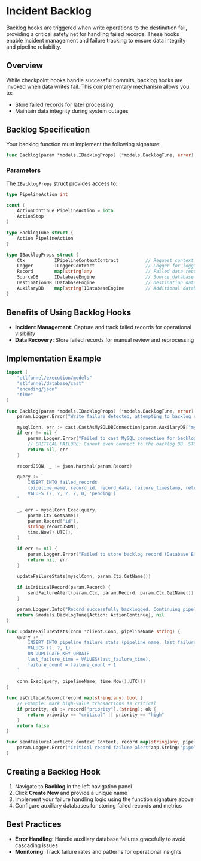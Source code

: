 # Incident Backlog

Backlog hooks are triggered when write operations to the destination fail, providing a critical safety net for handling failed records. These hooks enable incident management and failure tracking to ensure data integrity and pipeline reliability.

## Overview

While checkpoint hooks handle successful commits, backlog hooks are invoked when data writes fail. This complementary mechanism allows you to:

- Store failed records for later processing
- Maintain data integrity during system outages

## Backlog Specification

Your backlog function must implement the following signature:

```go
func Backlog(param *models.IBacklogProps) (*models.BacklogTune, error)
```

### Parameters

The `IBacklogProps` struct provides access to:

```go
type PipelineAction int

const (
	ActionContinue PipelineAction = iota
	ActionStop
)

type BacklogTune struct {
	Action PipelineAction
}

type IBacklogProps struct {
    Ctx           IPipelineContextContract          // Request context for logging and operations
    Logger        ILoggerContract                   // Logger for logging any message
    Record        map[string]any                    // Failed data record
    SourceDB      IDatabaseEngine                   // Source database connection
    DestinationDB IDatabaseEngine                   // Destination database connection
    AuxilaryDB    map[string]IDatabaseEngine        // Additional database connections
}

```

## Benefits of Using Backlog Hooks

- **Incident Management**: Capture and track failed records for operational visibility
- **Data Recovery**: Store failed records for manual review and reprocessing

## Implementation Example

```go
import (
    "etlfunnel/execution/models"
    "etlfunnel/database/cast"
    "encoding/json"
    "time"
)

func Backlog(param *models.IBacklogProps) (*models.BacklogTune, error) {
	param.Logger.Error("Write failure detected, attempting to backlog record", zap.Any("record_id", param.Record["id"]))

	mysqlConn, err := cast.CastAsMySQLDBConnection(param.AuxilaryDB["mysql"])
	if err != nil {
		param.Logger.Error("Failed to cast MySQL connection for backlog", zap.Error(err))
		// CRITICAL FAILURE: Cannot even connect to the backlog DB. STOP.
		return nil, err
	}

	recordJSON, _ := json.Marshal(param.Record)

	query := `
		INSERT INTO failed_records 
		(pipeline_name, record_id, record_data, failure_timestamp, retry_count, status)
		VALUES (?, ?, ?, ?, 0, 'pending')
	`

	_, err = mysqlConn.Exec(query,
		param.Ctx.GetName(),
		param.Record["id"],
		string(recordJSON),
		time.Now().UTC(),
	)

	if err != nil {
		param.Logger.Error("Failed to store backlog record (Database EXEC failed)", zap.Error(err))
		return nil, err 
	}
    
	updateFailureStats(mysqlConn, param.Ctx.GetName())

	if isCriticalRecord(param.Record) {
		sendFailureAlert(param.Ctx, param.Record, param.Ctx.GetName())
	}

	param.Logger.Info("Record successfully backlogged. Continuing pipeline.", zap.Any("record_id", param.Record["id"]))
	return &models.BacklogTune{Action: ActionContinue}, nil 
}

func updateFailureStats(conn *client.Conn, pipelineName string) {
    query := `
        INSERT INTO pipeline_failure_stats (pipeline_name, last_failure_time, failure_count)
        VALUES (?, ?, 1)
        ON DUPLICATE KEY UPDATE
        last_failure_time = VALUES(last_failure_time),
        failure_count = failure_count + 1
    `
    
    conn.Exec(query, pipelineName, time.Now().UTC())
}

func isCriticalRecord(record map[string]any) bool {
    // Example: mark high-value transactions as critical
    if priority, ok := record["priority"].(string); ok {
        return priority == "critical" || priority == "high"
    }
    return false
}

func sendFailureAlert(ctx context.Context, record map[string]any, pipeline string) {
    param.Logger.Error("Critical record failure alert"zap.String("pipeline", pipeline), zap.Any("record", record))
}
```

## Creating a Backlog Hook

1. Navigate to **Backlog** in the left navigation panel
2. Click **Create New** and provide a unique name
3. Implement your failure handling logic using the function signature above
4. Configure auxiliary databases for storing failed records and metrics

## Best Practices

- **Error Handling**: Handle auxiliary database failures gracefully to avoid cascading issues
- **Monitoring**: Track failure rates and patterns for operational insights